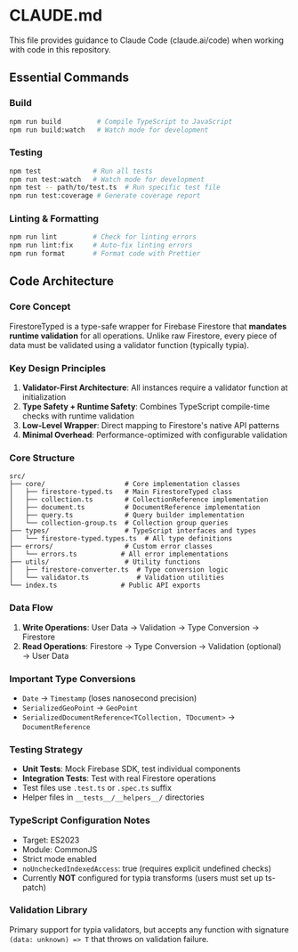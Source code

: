 # CLAUDE.md

This file provides guidance to Claude Code (claude.ai/code) when working with code in this repository.

## Essential Commands

### Build
```bash
npm run build         # Compile TypeScript to JavaScript
npm run build:watch   # Watch mode for development
```

### Testing
```bash
npm test             # Run all tests
npm run test:watch   # Watch mode for development
npm test -- path/to/test.ts  # Run specific test file
npm run test:coverage # Generate coverage report
```

### Linting & Formatting
```bash
npm run lint         # Check for linting errors
npm run lint:fix     # Auto-fix linting errors
npm run format       # Format code with Prettier
```

## Code Architecture

### Core Concept
FirestoreTyped is a type-safe wrapper for Firebase Firestore that **mandates runtime validation** for all operations. Unlike raw Firestore, every piece of data must be validated using a validator function (typically typia).

### Key Design Principles
1. **Validator-First Architecture**: All instances require a validator function at initialization
2. **Type Safety + Runtime Safety**: Combines TypeScript compile-time checks with runtime validation
3. **Low-Level Wrapper**: Direct mapping to Firestore's native API patterns
4. **Minimal Overhead**: Performance-optimized with configurable validation

### Core Structure
```
src/
├── core/                    # Core implementation classes
│   ├── firestore-typed.ts   # Main FirestoreTyped class
│   ├── collection.ts        # CollectionReference implementation
│   ├── document.ts          # DocumentReference implementation
│   ├── query.ts             # Query builder implementation
│   └── collection-group.ts  # Collection group queries
├── types/                   # TypeScript interfaces and types
│   └── firestore-typed.types.ts  # All type definitions
├── errors/                  # Custom error classes
│   └── errors.ts           # All error implementations
├── utils/                   # Utility functions
│   ├── firestore-converter.ts  # Type conversion logic
│   └── validator.ts            # Validation utilities
└── index.ts                # Public API exports
```

### Data Flow
1. **Write Operations**: User Data → Validation → Type Conversion → Firestore
2. **Read Operations**: Firestore → Type Conversion → Validation (optional) → User Data

### Important Type Conversions
- `Date` → `Timestamp` (loses nanosecond precision)
- `SerializedGeoPoint` → `GeoPoint`
- `SerializedDocumentReference<TCollection, TDocument>` → `DocumentReference`

### Testing Strategy
- **Unit Tests**: Mock Firebase SDK, test individual components
- **Integration Tests**: Test with real Firestore operations
- Test files use `.test.ts` or `.spec.ts` suffix
- Helper files in `__tests__/__helpers__/` directories

### TypeScript Configuration Notes
- Target: ES2023
- Module: CommonJS
- Strict mode enabled
- `noUncheckedIndexedAccess`: true (requires explicit undefined checks)
- Currently **NOT** configured for typia transforms (users must set up ts-patch)

### Validation Library
Primary support for typia validators, but accepts any function with signature `(data: unknown) => T` that throws on validation failure.